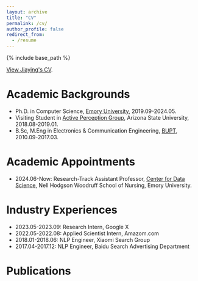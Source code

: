 ```yaml
---
layout: archive
title: "CV"
permalink: /cv/
author_profile: false
redirect_from:
  - /resume
---
```


{% include base_path %}

[View Jiaying's CV](/files/CV_JiayingLu.pdf).


Academic Backgrounds
======
* Ph.D. in Computer Science, [Emory University](https://www.cs.emory.edu/home/), 2019.09-2024.05.
* Visiting Student in [Active Perception Group](https://yezhouyang.engineering.asu.edu/research-group/), Arizona State University, 2018.08-2019.01.
* B.Sc, M.Eng in Electronics & Communication Engineering, [BUPT](https://english.bupt.edu.cn/), 2010.09-2017.03.

Academic Appointments
======
* 2024.06-Now: Research-Track Assistant Professor, [Center for Data Science](https://www.nursing.emory.edu/initiatives/center-for-data-science), Nell Hodgson Woodruff School of Nursing, Emory University.

Industry Experiences
======
* 2023.05-2023.09: Research Intern, Google X
* 2022.05-2022.08: Applied Scientist Intern, Amazom.com
* 2018.01-2018.06: NLP Engineer, Xiaomi Search Group
* 2017.04-2017.12: NLP Engineer, Baidu Search Advertising Department


Publications
======
<!-- Mantained by BibBase -->
<script src="https://bibbase.org/show?bib=https%3A%2F%2Fraw.githubusercontent.com%2Flujiaying%2Flujiaying.github.io%2Fmaster%2Ffiles%2Fmypubs.bib&theme=side&commas=false&fullnames=1&jsonp=1&groupby=type&sort=-year"></script>

